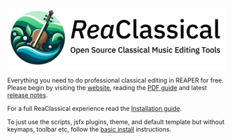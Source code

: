 ![logo](https://github.com/chmaha/ReaClassical/raw/main/docs/images/reaclassical_os.png)

Everything you need to do professional classical editing in REAPER for free. Please begin by visiting the [website](https://chmaha.github.io/ReaClassical/), reading the [PDF guide](https://github.com/chmaha/ReaClassical/raw/main/PDF_Guide/ReaClassical%20User%20Guide.pdf) and latest [release notes](https://github.com/chmaha/ReaClassical/raw/main/release_notes.pdf).

For a full ReaClassical experience read the [Installation guide](https://github.com/chmaha/ReaClassical/blob/main/install_instructions.md).

To just use the scripts, jsfx plugins, theme, and default template but without keymaps, toolbar etc, follow the [basic install](https://github.com/chmaha/ReaClassical/blob/main/install_instructions.md#basic-manual-install-inside-your-existing-reaper-install) instructions.
